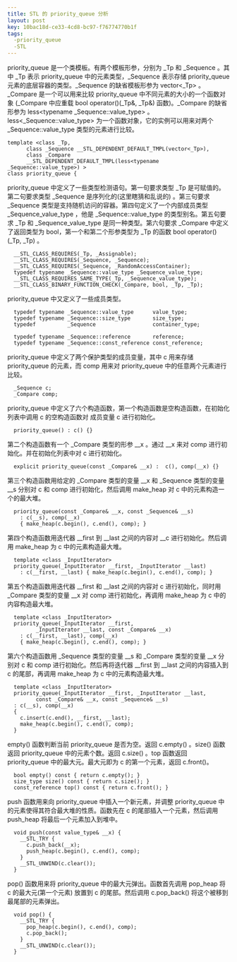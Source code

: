 ```yaml
---
title: STL 的 priority_queue 分析
layout: post
key: 10bac18d-ce33-4cd8-bc97-f76774770b1f
tags:
  -priority_queue 
  -STL
---
```


priority\_queue 是一个类模板。有两个模板形参，分别为 \_Tp 和 \_Sequence 。其中 \_Tp 表示 priority\_queue 中的元素类型，\_Sequence 表示存储 priority\_queue 元素的底层容器的类型。\_Sequence 的缺省模板形参为 vector<\_Tp> 。\_Compare 是一个可以用来比较 priority\_queue 中不同元素的大小的一个函数对象 (\_Compare 中应重载 bool operator()(\_Tp&, \_Tp&) 函数)。\_Compare 的缺省形参为 less<typename \_Sequence::value\_type> 。less<\_Sequence::value\_type> 为一个函数对象，它的实例可以用来对两个 \_Sequence::value\_type 类型的元素进行比较。

	template <class _Tp, 
		  class _Sequence __STL_DEPENDENT_DEFAULT_TMPL(vector<_Tp>),
		  class _Compare
		  __STL_DEPENDENT_DEFAULT_TMPL(less<typename _Sequence::value_type>) >
	class priority_queue {

<div class="cut"></div>

priority\_queue 中定义了一些类型检测语句。第一句要求类型 \_Tp 是可赋值的。第二句要求类型 \_Sequence 是序列化的(这里瞎猜和乱说的) 。第三句要求 \_Sequence 类型是支持随机访问的容器。第四句定义了一个内部成员类型 \_Sequence\_value\_type ，他是 \_Sequence::value\_type 的类型别名。第五句要求 \_Tp 和 \_Sequence\_value\_type 是同一种类型。第六句要求 \_Compare 中定义了返回类型为 bool，第一个和第二个形参类型为 \_Tp 的函数 bool operator() (\_Tp, \_Tp) 。

	  __STL_CLASS_REQUIRES(_Tp, _Assignable);
	  __STL_CLASS_REQUIRES(_Sequence, _Sequence);
	  __STL_CLASS_REQUIRES(_Sequence, _RandomAccessContainer);
	  typedef typename _Sequence::value_type _Sequence_value_type;
	  __STL_CLASS_REQUIRES_SAME_TYPE(_Tp, _Sequence_value_type);
	  __STL_CLASS_BINARY_FUNCTION_CHECK(_Compare, bool, _Tp, _Tp);

<div class="cut"></div>

priority\_queue 中又定义了一些成员类型。

	  typedef typename _Sequence::value_type      value_type;
	  typedef typename _Sequence::size_type       size_type;
	  typedef          _Sequence                  container_type;

	  typedef typename _Sequence::reference       reference;
	  typedef typename _Sequence::const_reference const_reference;

<div class="cut"></div>

priority\_queue 中定义了两个保护类型的成员变量，其中 c 用来存储 priority\_queue 的元素，而 comp 用来对 priority\_queue 中的任意两个元素进行比较。

	  _Sequence c;
	  _Compare comp;

<div class="cut"></div>

priority\_queue 中定义了六个构造函数，第一个构造函数是空构造函数，在初始化列表中调用 c 的空构造函数对 成员变量 c 进行初始化。

	  priority_queue() : c() {}

<div class="cut"></div>

第二个构造函数有一个 \_Compare 类型的形参 \_\_x 。通过 \_\_x 来对 comp 进行初始化。并在初始化列表中对 c 进行初始化。

	  explicit priority_queue(const _Compare& __x) :  c(), comp(__x) {}
	  
<div class="cut"></div>

第三个构造函数用给定的 \_Compare 类型的变量 \_\_x 和 \_Sequence 类型的变量 \_\_s 分别对 c 和 comp 进行初始化，然后调用 make\_heap 对 c 中的元素构造一个的最大堆。

	  priority_queue(const _Compare& __x, const _Sequence& __s) 
	    : c(__s), comp(__x) 
	    { make_heap(c.begin(), c.end(), comp); }

<div class="cut"></div>

第四个构造函数用迭代器 \_\_first 到 \_\_last 之间的内容对 \_\_c 进行初始化。然后调用 make\_heap 为 c 中的元素构造最大堆。

	  template <class _InputIterator>
	  priority_queue(_InputIterator __first, _InputIterator __last) 
	    : c(__first, __last) { make_heap(c.begin(), c.end(), comp); }

<div class="cut"></div>

第五个构造函数用迭代器 \_\_first 和 \_\_last 之间的内容对 c 进行初始化，同时用 \_Compare 类型的变量 \_\_x 对 comp 进行初始化，再调用 make\_heap 为 c 中的内容构造最大堆。

	  template <class _InputIterator>
	  priority_queue(_InputIterator __first, 
			 _InputIterator __last, const _Compare& __x)
	    : c(__first, __last), comp(__x) 
	    { make_heap(c.begin(), c.end(), comp); }
	   
<div class="cut"></div>

第六个构造函数用 \_Sequence 类型的变量 \_\_s 和 \_Compare 类型的变量 \_\_x 分别对 c 和 comp 进行初始化。然后再将迭代器 \_\_first 到 \_\_last 之间的内容插入到 c 的尾部，再调用 make_heap 为 c 中的元素构造最大堆。 

	  template <class _InputIterator>
	  priority_queue(_InputIterator __first, _InputIterator __last,
			 const _Compare& __x, const _Sequence& __s)
	  : c(__s), comp(__x)
	  { 
	    c.insert(c.end(), __first, __last);
	    make_heap(c.begin(), c.end(), comp);
	  }

<div class="cut"></div>

empty() 函数判断当前 priority\_queue 是否为空。返回 c.empty() 。size() 函数返回 priority\_queue 中的元素个数。返回 c.size() 。top 函数返回 priority\_queue 中的最大元。最大元即为 c 的第一个元素，返回 c.front()。

	  bool empty() const { return c.empty(); }
	  size_type size() const { return c.size(); }
	  const_reference top() const { return c.front(); }

<div class="cut"></div>

push 函数用来向 priority\_queue 中插入一个新元素，并调整 priority\_queue 中的元素使得其符合最大堆的性质。函数先在 c 的尾部插入一个元素，然后调用 push\_heap 将最后一个元素加入到堆中。

	  void push(const value_type& __x) {
	    __STL_TRY {
	      c.push_back(__x); 
	      push_heap(c.begin(), c.end(), comp);
	    }
	    __STL_UNWIND(c.clear());
	  }

<div class="cut"></div>

pop() 函数用来将 priority\_queue 中的最大元弹出。函数首先调用 pop\_heap 将 c 的最大元(第一个元素) 放置到 c 的尾部。然后调用 c.pop\_back() 将这个被移到最尾部的元素弹出。

	  void pop() {
	    __STL_TRY {
	      pop_heap(c.begin(), c.end(), comp);
	      c.pop_back();
	    }
	    __STL_UNWIND(c.clear());
	  }
